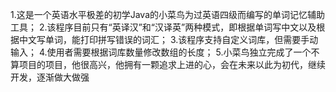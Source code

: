 1.这是一个英语水平极差的初学Java的小菜鸟为过英语四级而编写的单词记忆辅助工具；
2.该程序目前只有“英译汉”和“汉译英”两种模式，即根据单词写中文以及根据中文写单词，能打印拼写错误的词汇；
3.该程序支持自定义词库，但需要手动输入；
4.使用者需要根据词库数量修改数组的长度；
5.小菜鸟独立完成了一个不算项目的项目，他很高兴，他拥有一颗追求上进的心，会在未来以此为初代，继续开发，逐渐做大做强
